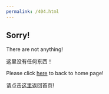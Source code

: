 ```yaml
---
permalink: /404.html
---
```


## **Sorry!**
There are not anything!

这里没有任何东西！

Please click [here](/) to back to home page!

请点击[这里](/)返回首页!
